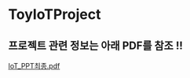 # ToyIoTProject
## 프로젝트 관련 정보는 아래 PDF를 참조 !! 
[IoT_PPT최종.pdf](https://github.com/alzkdpf999/iot/files/8868446/IoT_PPT.pdf)
